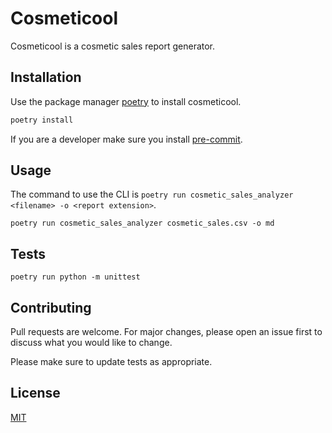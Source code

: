 # Cosmeticool

Cosmeticool is a cosmetic sales report generator.

## Installation

Use the package manager [poetry](https://python-poetry.org/docs/pyproject/) to install cosmeticool.

```bash
poetry install
```

If you are a developer make sure you install [pre-commit](https://pre-commit.com/).


## Usage

The command to use the CLI is `poetry run cosmetic_sales_analyzer <filename> -o <report extension>`.

```shell
poetry run cosmetic_sales_analyzer cosmetic_sales.csv -o md
```

## Tests

```shell
poetry run python -m unittest
```

## Contributing

Pull requests are welcome. For major changes, please open an issue first
to discuss what you would like to change.

Please make sure to update tests as appropriate.

## License

[MIT](https://choosealicense.com/licenses/mit/)
